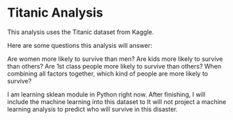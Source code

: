 # Titanic Analysis

This analysis uses the Titanic dataset from Kaggle. 

Here are some questions this analysis will answer:

Are women more likely to survive than men?
Are kids more likely to survive than others?
Are 1st class people more likely to survive than others?
When combining all factors together, which kind of people are more likely to survive?

I am learning sklean module in Python right now. After finishing, I will include the machine learning into this dataset to It will not project a machine learning analysis to predict who will survive in this disaster.
